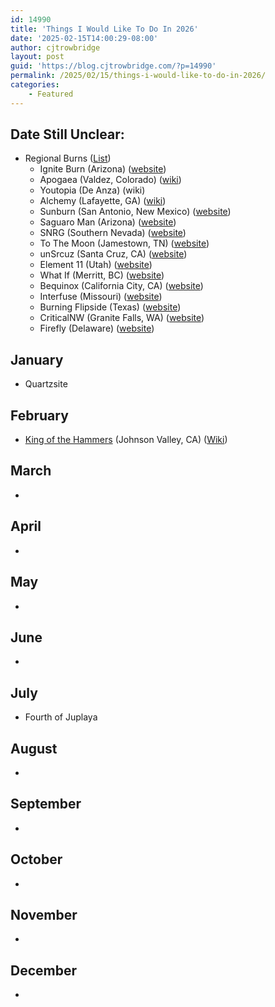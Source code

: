 ```yaml
---
id: 14990
title: 'Things I Would Like To Do In 2026'
date: '2025-02-15T14:00:29-08:00'
author: cjtrowbridge
layout: post
guid: 'https://blog.cjtrowbridge.com/?p=14990'
permalink: /2025/02/15/things-i-would-like-to-do-in-2026/
categories:
    - Featured
---
```


## Date Still Unclear:

- Regional Burns ([List](https://regionals.burningman.org/official-events/)) 
    - Ignite Burn (Arizona) ([website](https://ignite-burn.com/))
    - Apogaea (Valdez, Colorado) ([wiki](https://en.wikipedia.org/wiki/Apogaea))
    - Youtopia (De Anza) (wiki)
    - Alchemy (Lafayette, GA) ([wiki](https://en.wikipedia.org/wiki/Alchemy_(event)))
    - Sunburn (San Antonio, New Mexico) ([website](https://nmsunburn.com/))
    - Saguaro Man (Arizona) ([website](https://azburners.org/saguaro-man/))
    - SNRG (Southern Nevada) ([website](https://sn-rg.com/))
    - To The Moon (Jamestown, TN) ([website](https://www.tothemoonburn.org/))
    - unSrcuz (Santa Cruz, CA) ([website](https://unscruz.org/))
    - Element 11 (Utah) ([website](https://www.element11.org/))
    - What If (Merritt, BC) ([website](https://whatif.now/))
    - Bequinox (California City, CA) ([website](https://www.bequinox.com/))
    - Interfuse (Missouri) ([website](https://midwestburners.com/events/interfuse/))
    - Burning Flipside (Texas) ([website](https://www.burningflipside.com/))
    - CriticalNW (Granite Falls, WA) ([website](https://criticalnw.org/))
    - Firefly (Delaware) ([website](https://www.fireflyartscollective.org/))
 
## January

- Quartzsite
 
## February

- [King of the Hammers](https://www.youtube.com/watch?v=NDC1rVo_gsI) (Johnson Valley, CA) ([Wiki](https://en.wikipedia.org/wiki/King_of_the_Hammers))
 
## March

- 
 
## April

- 
 
## May

- 
 
## June

- 
 
## July

- Fourth of Juplaya
 
## August

- 
 
## September

- 
 
## October

- 
 
## November

- 
 
## December

- 
 